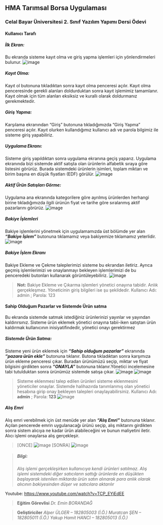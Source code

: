 ## HMA Tarımsal Borsa Uygulaması
### Celal Bayar Üniversitesi 2. Sınıf Yazılım Yapımı Dersi Ödevi

#### Kullanıcı Tarafı

##### İlk Ekran:
  Bu ekranda sisteme kayıt olma ve giriş yapma işlemleri için yönlendirmeleri bulunur.
  ![image](https://user-images.githubusercontent.com/61211736/118716581-a8cd5480-b82d-11eb-9c6b-e0030636f38d.png)

##### Kayıt Olma:
  Kayıt ol butonuna tıkladıktan sonra kayıt olma penceresi açılır. Kayıt olma penceresinde gerekli alanları doldurduktan sonra kayıt işlemimiz tamamlanır.
  Kayıt olmak için tüm alanları eksiksiz ve kurallı olarak doldurmanız gerekmektedir.

##### Giriş Yapma:
  Karşılama ekranından “Giriş” butonuna tıkladığımızda “Giriş Yapma” penceresi açılır. Kayıt olurken kullandığımız kullanıcı adı ve parola bilgimiz ile sisteme giriş yapabiliriz.

##### Uygulama Ekranı:
  Sisteme giriş yapıldıktan sonra uygulama ekranına geçiş yaparız. Uygulama ekranında bizi sistemde aktif satışta olan ürünlerin alfabetik sıraya göre listesini görürüz. Burada sistemdeki ürünlerin isimleri, toplam miktarı ve birim başına en düşük fiyatları (EDF) görülür.
  ![image](https://user-images.githubusercontent.com/61211736/118717025-2f823180-b82e-11eb-85b7-e5c96345a8b3.png)

##### Aktif Ürün Satışları Görme:
  Uygulama ana ekranında kategorilere göre ayrılmış ürünlerden herhangi birine tıkladığımızda ilgili ürünün fiyat ve tarihe göre sıralanmış aktif pazarlarını görürüz.
  ![image](https://user-images.githubusercontent.com/61211736/118717122-4de82d00-b82e-11eb-911d-85c0051edbe5.png)

##### Bakiye İşlemleri
  Bakiye işlemlerini yönetmek için uygulamamızda üst bölümde yer alan ***“Bakiye İşlem”*** butonuna tıklamamız veya bakiyemize tıklamamız yeterlidir.
  ![image](https://user-images.githubusercontent.com/61211736/118717291-8daf1480-b82e-11eb-9e91-daa0262dcfc5.png)

##### Bakiye İşlem Ekranı
  Bakiye Ekleme ve Çekme taleplerimizi sisteme bu ekrandan iletiriz. Ayrıca geçmiş işlemlerimizi ve onaylanmayı bekleyen işlemlerimizi de bu penceredeki butonları kullanarak görüntüleyebiliriz.
  ![image](https://user-images.githubusercontent.com/61211736/118717389-added380-b82e-11eb-9418-a6eff35434da.png)

> **Not:** Bakiye Ekleme ve Çıkarma işlemleri yönetici onayına tabidir. Anlık gerçekleşmez. 
> Yöneticinin giriş bilgileri ise şu şekildedir. Kullanıcı Adı: admin ; Parola: 123

#### Sahip Olduğum Pazarlar ve Sistemde Ürün satma 
  Bu ekranda sistemde satmak istediğiniz ürünlerinizi yayınlar ve yayından kaldırırsınız. Sisteme ürün eklemek yönetici onayına tabii-iken satıştan ürün kaldırmak kullanıcının inisiyatifindedir, yönetici onayı gerektirmez

##### Sistemde Ürün Satma:
  Sisteme yeni ürün eklemek için ***“Sahip olduğum pazarlar”*** ekranında ***“pazara ürün ekle”*** butonuna tıklanır. Butona tıkladıktan sonra karşımıza ürün ekleme penceresi çıkar. Buradan ürünümüzü seçip, miktar ve fiyat bilgisini girdikten sonra ***“ONAYLA”*** butonuna tıklanır.Yönetici incelemesine tabi tutulduktan sonra ürünümüz sistemde satışa çıkar.
  ![image](https://user-images.githubusercontent.com/61211736/118717957-61e05e80-b82f-11eb-8881-7e0fa39da1ed.png)
  ![image](https://user-images.githubusercontent.com/61211736/118718341-c996a980-b82f-11eb-813b-a05c77b9b6f8.png)


> Sisteme eklenmesi talep edilen ürünleri sisteme eklenmesini yöneticiler onaylar. Sistemde halihazırda tanımlanmış olan yönetici hesabına girip onay bekleyen talepleri onaylayabilirsiniz. 
> Kullanıcı Adı: **admin** ; Parola: **123**
> ![image](https://user-images.githubusercontent.com/61211736/118718271-b5eb4300-b82f-11eb-822b-8c0883783eb3.png)

##### Alış Emri
  Alış emri verebilmek için üst menüde yer alan ***“Alış Emri”*** butonuna tıklanır. Açılan pencerede emrin uygulanacağı ürünü seçip, alış miktarını girdikten sonra sistem alıcıya ne kadar ürün alabileceğini ve bunun maliyetini iletir. Alıcı işlemi onaylarsa alış gerçekleşir. 
  > [ONCE] ![image](https://user-images.githubusercontent.com/61211736/118718437-e6cb7800-b82f-11eb-8eb6-cae44016ed56.png)
  > [SONRA] ![image](https://user-images.githubusercontent.com/61211736/118718500-fc40a200-b82f-11eb-8312-37ccd4a42af6.png)


> ##### Bilgi: 
> _Alış işlemi gerçekleşirken kullanıcıya kendi ürünleri satılmaz. Alış işlemi sistemdeki 
diğer satıcıların sattığı ürünlerde en düşükten başlayarak istenilen miktarda ürün satın alınarak 
para anlık olarak alıcının bakiyesinden düşer ve satıcılara aktarılır_


Youtube: https://www.youtube.com/watch?v=TCP_EYiEdEE


> **Eğitim Görevlisi**
> _Dr. Emin BORANDAĞ_

> **Geliştiriciler**
> _Alper ÜLGER – 182805003 (İ.Ö.)_
> _Muratcan ŞEN – 182805011 (İ.Ö.)_
> _Yakup Hamit HANCI – 182805013 (İ.Ö.)_













